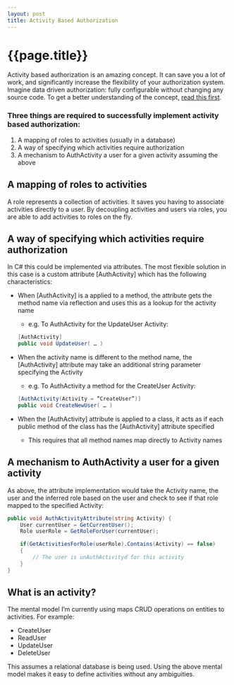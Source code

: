 ```yaml
---
layout: post
title: Activity Based Authorization
---
```


# {{page.title}}

Activity based authorization is an amazing concept. It can save you a lot of work, and significantly increase the flexibility of your authorization system. Imagine data driven authorization: fully configurable without changing any source code. To get a better understanding of the concept, [read this first](http://lostechies.com/derickbailey/2011/05/24/dont-do-role-based-authorization-checks-do-activity-based-checks/ "Don’t Do Role-Based Authorization Checks; Do Activity-Based Checks").


### Three things are required to successfully implement activity based authorization:

  1. A mapping of roles to activities (usually in a database)
  2. A way of specifying which activities require authorization
  3. A mechanism to AuthActivity a user for a given activity assuming the above

## A mapping of roles to activities

A role represents a collection of activities. It saves you having to associate activities directly to a user. By decoupling activities and users via roles, you are able to add activities to roles on the fly.


## A way of specifying which activities require authorization

In C# this could be implemented via attributes. The most flexible solution in this case is a custom attribute [AuthActivity] which has the following characteristics:

* When [AuthActivity] is a applied to a method, the attribute gets the method name via reflection and uses this as a lookup for the activity name
	* e.g. To AuthActivity for the UpdateUser Activity:

	``` csharp
	[AuthActivity]
	public void UpdateUser( … )
	```

* When the activity name is different to the method name, the [AuthActivity] attribute may take an additional string parameter specifying the Activity
	* e.g. To AuthActivity a method for the CreateUser Activity:

	``` csharp
	[AuthActivity(Activity = “CreateUser”)]
	public void CreateNewUser( … )
	```

* When the [AuthActivity] attribute is applied to a class, it acts as if each public method of the class has the [AuthActivity] attribute specified
	* This requires that all method names map directly to Activity names


## A mechanism to AuthActivity a user for a given activity

As above, the attribute implementation would take the Activity name, the user and the inferred role based on the user and check to see if that role mapped to the specified Activity:

``` csharp
public void AuthActivityAttribute(string Activity) {
    User currentUser = GetCurrentUser();
    Role userRole = GetRoleForUser(currentUser);

    if(GetActivitiesForRole(userRole).Contains(Activity) == false)
    {
        // The user is unAuthActivityd for this activity
    }
}
```


## What is an activity?

The mental model I’m currently using maps CRUD operations on entities to activities. For example:

* CreateUser
* ReadUser
* UpdateUser
* DeleteUser

This assumes a relational database is being used. Using the above mental model makes it easy to define activities without any ambiguities.